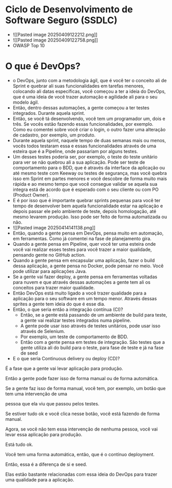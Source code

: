 # Ciclo de Desenvolvimento de Software Seguro (SSDLC)
- ![[Pasted image 20250409122212.png]]
- ![[Pasted image 20250409122758.png]]
- OWASP Top 10
# O que é DevOps?
- o DevOps, junto com a metodologia ágil, que é você ter o conceito ali de Sprint e quebrar ali suas funcionalidades em tarefas menores, colocando ali datas específicas, você começou a ter a ideia do DevOps, que é uma ideia de você trazer automação e agilidade ali para o seu modelo ágil.
- Então, dentro dessas automações, a gente começou a ter testes integrados. Durante aquela sprint.
- Então, se você tá desenvolvendo, você tem um programador um, dois e três. Se vocês estão fazendo essas funcionalidades, por exemplo. Como eu comentei sobre você criar o login, o outro fazer uma alteração de cadastro, por exemplo, um produto.
- Durante aquela sprint, naquele tempo de duas semanas mais ou menos, vocês todos testaram essa e essas funcionalidades através de uma esteira que é a Pipeline, onde passariam por alguns testes.
- Um desses testes poderia ser, por exemplo, o teste do teste unitário para ver se não quebrou ali a sua aplicação. Pode ser teste de comportamento para o BDD, que é através da interface da aplicação ou até mesmo teste com Keeway ou testes de segurança, mas você quebra isso em Sprint em partes menores e você descobre de forma muito mais rápida e ao mesmo tempo que você consegue validar se aquela sua integra está de acordo que é esperado com o seu cliente ou com PO (Product Owner).
- E é por isso que é importante quebrar sprints pequenas para você ter tempo de desenvolver bem aquela funcionalidade estar na aplicação e depois passar ele pelo ambiente de teste, depois homologação, até mesmo levarem produção. Isso pode ser feito de forma automatizada ou não.
- ![[Pasted image 20250414141138.png]]
- Então, quando a gente pensa em DevOps, pensa muito em automação, em ferramentas. Como já comentei na fase de planejamento gira.
- Quando a gente pensa em Pipeline, quer você ter uma esteira onde você vai realizar esses testes para você trazer a maior qualidade, pensando gente no GitHub action.
- Quando a gente pensa em encapsular uma aplicação, fazer o build dessa aplicação, a gente pensa no Docker, pode pensar no meio. Você pode utilizar para aplicações Java.
- Se a gente vai fazer deploy, a gente pensa em ferramentas voltadas para nuvem e que através dessas automações a gente tem ali os conceitos para trazer maior qualidade.
- Então DevOps está muito ligado a você trazer qualidade para a aplicação para o seu software em um tempo menor. Através dessas sprites a gente tem ideia do que é esse dia.
- Então, o que seria então a integração contínua (CI)?
	- Então, se a gente está passando de um ambiente de build para teste, a gente vai realizar testes integrados numa pipeline.
	- A gente pode usar isso através de testes unitários, pode usar isso através de Selenium.
	- Por exemplo, um teste de comportamento de BDD.
	- Então com a gente pensa em testes de integração. São testes que a gente utiliza ali do build para o teste, para fase de teste e já na fase de seed
- E o que seria Continuous delivery ou deploy (CD)?

É a fase que a gente vai levar aplicação para produção.

Então a gente pode fazer isso de forma manual ou de forma automática.

Se a gente faz isso de forma manual, você tem, por exemplo, um botão que tem uma intervenção de uma

pessoa que ela viu que passou pelos testes.

Se estiver tudo ok e você clica nesse botão, você está fazendo de forma manual.

Agora, se você não tem essa intervenção de nenhuma pessoa, você vai levar essa aplicação para produção.

Está tudo ok.

Você tem uma forma automática, então, que é o contínuo deployment.

Então, essa é a diferença de si e seed.

Elas estão bastante relacionadas com essa ideia do DevOps para trazer uma qualidade para a aplicação.